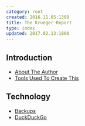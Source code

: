 ```yaml
---
category: root
created: 2016.11.05:1300
title: The Krueger Report
type: index
updated: 2017.02.13:1800
---
```


## Introduction

- [About The Author](/introduction/about-the-author)
- [Tools Used To Create This](/introduction/tools-used-to-create-this)

## Technology

- [Backups](/technology/backups)
- [DuckDuckGo](/technology/duckduckgo)
